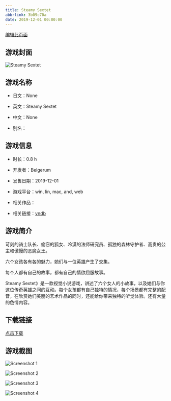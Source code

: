 ```yaml
---
title: Steamy Sextet
abbrlink: 3b09c70a
date: 2019-12-01 00:00:00
---
```

[编辑此页面](https://github.com/ACG-3/ADV3-source/blob/main/source/_posts/Steamy%20Sextet.md)

## 游戏封面

![Steamy Sextet](https://pan.timero.xyz/d/onedrive/img_lib_001/Steamy%20Sextet_cover.avif)


## 游戏名称

- 日文：None
- 英文：Steamy Sextet
- 中文：None

- 别名：


## 游戏信息

- 时长：0.8 h
- 开发者：Belgerum
- 发售日期：2019-12-01
- 游戏平台：win, lin, mac, and, web
- 相关作品：

- 相关链接：[vndb](https://vndb.org/v27117)


## 游戏简介

苛刻的骑士队长、偷窃的狐女、冷漠的法师研究员、孤独的森林守护者、高贵的公主和傲慢的恶魔女王。

六个女孩各有各的魅力，她们与一位英雄产生了交集。

每个人都有自己的故事，都有自己的情欲屈服故事。

Steamy Sextet》是一款视觉小说游戏，讲述了六个女人的小故事，以及她们与你这位传奇英雄之间的互动。每个女孩都有自己独特的情况，每个场景都有完整的配音，在欣赏她们美丽的艺术作品的同时，还能给你带来独特的听觉体验。还有大量的色情内容。




## 下载链接

[点击下载](https://pan.timero.xyz/onedrive/adv_lib_001/Steamy%20Sextet)


## 游戏截图


![Screenshot 1](https://pan.timero.xyz/d/onedrive/img_lib_001/Steamy%20Sextet_Screenshot_1.avif)

![Screenshot 2](https://pan.timero.xyz/d/onedrive/img_lib_001/Steamy%20Sextet_Screenshot_2.avif)

![Screenshot 3](https://pan.timero.xyz/d/onedrive/img_lib_001/Steamy%20Sextet_Screenshot_3.avif)

![Screenshot 4](https://pan.timero.xyz/d/onedrive/img_lib_001/Steamy%20Sextet_Screenshot_4.avif)

